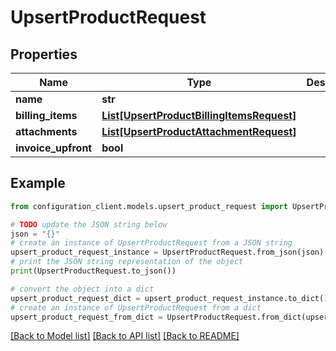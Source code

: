 # UpsertProductRequest


## Properties

Name | Type | Description | Notes
------------ | ------------- | ------------- | -------------
**name** | **str** |  | [optional] 
**billing_items** | [**List[UpsertProductBillingItemsRequest]**](UpsertProductBillingItemsRequest.md) |  | [optional] 
**attachments** | [**List[UpsertProductAttachmentRequest]**](UpsertProductAttachmentRequest.md) |  | [optional] 
**invoice_upfront** | **bool** |  | [optional] 

## Example

```python
from configuration_client.models.upsert_product_request import UpsertProductRequest

# TODO update the JSON string below
json = "{}"
# create an instance of UpsertProductRequest from a JSON string
upsert_product_request_instance = UpsertProductRequest.from_json(json)
# print the JSON string representation of the object
print(UpsertProductRequest.to_json())

# convert the object into a dict
upsert_product_request_dict = upsert_product_request_instance.to_dict()
# create an instance of UpsertProductRequest from a dict
upsert_product_request_from_dict = UpsertProductRequest.from_dict(upsert_product_request_dict)
```
[[Back to Model list]](../README.md#documentation-for-models) [[Back to API list]](../README.md#documentation-for-api-endpoints) [[Back to README]](../README.md)


